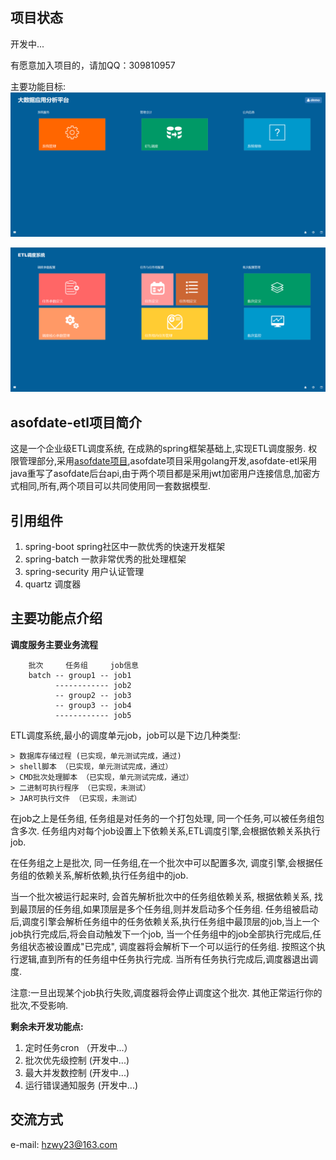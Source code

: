 ## 项目状态
开发中...

有愿意加入项目的，请加QQ：309810957

主要功能目标:
![系统主界面](./HomePage.png)

![ETL调度管理界面](./dispatch_index.png)

## asofdate-etl项目简介
这是一个企业级ETL调度系统, 在成熟的spring框架基础上,实现ETL调度服务. 权限管理部分,采用[asofdate项目](https://github.com/hzwy23/asofdate),asofdate项目采用golang开发,asofdate-etl采用java重写了asofdate后台api,由于两个项目都是采用jwt加密用户连接信息,加密方式相同,所有,两个项目可以共同使用同一套数据模型.

## 引用组件
1. spring-boot spring社区中一款优秀的快速开发框架
2. spring-batch 一款非常优秀的批处理框架
3. spring-security 用户认证管理
4. quartz 调度器

## 主要功能点介绍

**调度服务主要业务流程**
```
	批次     任务组     job信息
	batch -- group1 -- job1
	      ------------ job2
	      -- group2 -- job3
    	  -- group3 -- job4
    	  ------------ job5
```

ETL调度系统,最小的调度单元job，job可以是下边几种类型:
```
> 数据库存储过程 (已实现，单元测试完成，通过)
> shell脚本 （已实现，单元测试完成，通过）
> CMD批次处理脚本 （已实现，单元测试完成，通过）
> 二进制可执行程序 （已实现，未测试）
> JAR可执行文件 （已实现，未测试）
```
在job之上是任务组, 任务组是对任务的一个打包处理, 同一个任务,可以被任务组包含多次. 任务组内对每个job设置上下依赖关系,ETL调度引擎,会根据依赖关系执行job.

在任务组之上是批次, 同一任务组,在一个批次中可以配置多次, 调度引擎,会根据任务组的依赖关系,解析依赖,执行任务组中的job.

当一个批次被运行起来时, 会首先解析批次中的任务组依赖关系, 根据依赖关系, 找到最顶层的任务组,如果顶层是多个任务组,则并发启动多个任务组.
任务组被启动后,调度引擎会解析任务组中的任务依赖关系,执行任务组中最顶层的job,当上一个job执行完成后,将会自动触发下一个job,
当一个任务组中的job全部执行完成后,任务组状态被设置成"已完成", 调度器将会解析下一个可以运行的任务组. 按照这个执行逻辑,直到所有的任务组中任务执行完成.
当所有任务执行完成后,调度器退出调度.

注意:一旦出现某个job执行失败,调度器将会停止调度这个批次. 其他正常运行你的批次,不受影响.

**剩余未开发功能点:**
1. 定时任务cron （开发中...）
2. 批次优先级控制 (开发中...)
3. 最大并发数控制 (开发中...)
4. 运行错误通知服务 (开发中...)

## 交流方式
e-mail: hzwy23@163.com